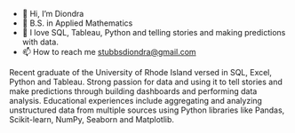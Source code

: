 - 👋 Hi, I’m Diondra
- 🌱 B.S. in Applied Mathematics
- 👀 I love SQL, Tableau, Python and telling stories and making predictions with data.
- 📫 How to reach me stubbsdiondra@gmail.com

<!---
stubbsdiondra/stubbsdiondra is a ✨ special ✨ repository because its `README.md` (this file) appears on your GitHub profile.
You can click the Preview link to take a look at your changes.
--->


Recent graduate of the University of Rhode Island versed in SQL, Excel, Python and Tableau. Strong passion for data and using it to tell stories and make predictions through building dashboards and performing data analysis. Educational experiences include aggregating and analyzing unstructured data from multiple sources using Python libraries like Pandas, Scikit-learn, NumPy, Seaborn and Matplotlib. 
